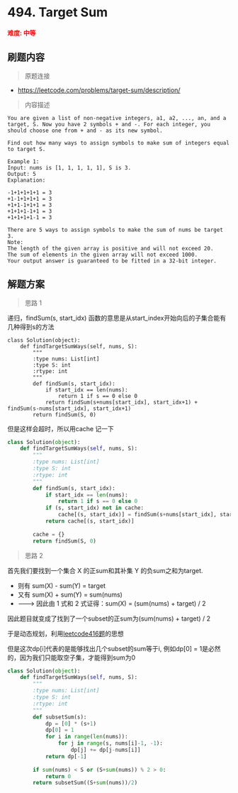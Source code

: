 #  494. Target Sum
**<font color=red>难度: 中等</font>**

## 刷题内容

> 原题连接

* https://leetcode.com/problems/target-sum/description/

> 内容描述

```
You are given a list of non-negative integers, a1, a2, ..., an, and a target, S. Now you have 2 symbols + and -. For each integer, you should choose one from + and - as its new symbol.

Find out how many ways to assign symbols to make sum of integers equal to target S.

Example 1:
Input: nums is [1, 1, 1, 1, 1], S is 3. 
Output: 5
Explanation: 

-1+1+1+1+1 = 3
+1-1+1+1+1 = 3
+1+1-1+1+1 = 3
+1+1+1-1+1 = 3
+1+1+1+1-1 = 3

There are 5 ways to assign symbols to make the sum of nums be target 3.
Note:
The length of the given array is positive and will not exceed 20.
The sum of elements in the given array will not exceed 1000.
Your output answer is guaranteed to be fitted in a 32-bit integer.
```

## 解题方案

> 思路 1

递归，findSum(s, start_idx) 函数的意思是从start_index开始向后的子集合能有几种得到s的方法

```
class Solution(object):
    def findTargetSumWays(self, nums, S):
        """
        :type nums: List[int]
        :type S: int
        :rtype: int
        """
        def findSum(s, start_idx):
            if start_idx == len(nums):
                return 1 if s == 0 else 0
            return findSum(s+nums[start_idx], start_idx+1) + findSum(s-nums[start_idx], start_idx+1)
        return findSum(S, 0)
```

但是这样会超时，所以用cache 记一下

```python
class Solution(object):
    def findTargetSumWays(self, nums, S):
        """
        :type nums: List[int]
        :type S: int
        :rtype: int
        """
        def findSum(s, start_idx):
            if start_idx == len(nums):
                return 1 if s == 0 else 0
            if (s, start_idx) not in cache:
                cache[(s, start_idx)] = findSum(s+nums[start_idx], start_idx+1) + findSum(s-nums[start_idx], start_idx+1)
            return cache[(s, start_idx)]
            
        cache = {}
        return findSum(S, 0)
```

> 思路 2

首先我们要找到一个集合 X 的正sum和其补集 Y 的负sum之和为target.
- 则有 sum(X) - sum(Y) = target
- 又有 sum(X) + sum(Y) = sum(nums)
- ---> 因此由 1 式和 2 式证得：sum(X) = (sum(nums) + target) / 2

因此题目就变成了找到了一个subset的正sum为(sum(nums) + target) / 2

于是动态规划，利用[leetcode416题](https://github.com/Lisanaaa/Awesome-Algorithms/edit/master/Python/0416._Partition_Equal_Subset_Sum.md)的思想

但是这次dp[i]代表的是能够找出几个subset的sum等于i, 例如dp[0] = 1是必然的，因为我们只能取空子集，才能得到sum为0

```python
class Solution(object):
    def findTargetSumWays(self, nums, S):
        """
        :type nums: List[int]
        :type S: int
        :rtype: int
        """ 
        def subsetSum(s):
            dp = [0] * (s+1)
            dp[0] = 1
            for i in range(len(nums)):
                for j in range(s, nums[i]-1, -1):
                    dp[j] += dp[j-nums[i]]
            return dp[-1]
        
        if sum(nums) < S or (S+sum(nums)) % 2 > 0:
            return 0
        return subsetSum((S+sum(nums))/2)
```



